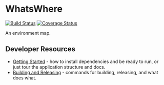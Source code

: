 # WhatsWhere
[![Build Status](https://travis-ci.com/TreyE/whats_where.svg?branch=master)](https://travis-ci.com/TreyE/whats_where)
[![Coverage Status](https://coveralls.io/repos/github/TreyE/whats_where/badge.svg?branch=master)](https://coveralls.io/github/TreyE/whats_where?branch=master)

An environment map.

## Developer Resources

* [Getting Started](GETTING_STARTED.md) - how to install dependencies and be ready to run, or just tour the application structure and docs.
* [Building and Releasing](BUILDING_AND_RELEASING.md) - commands for building, releasing, and what does what.

